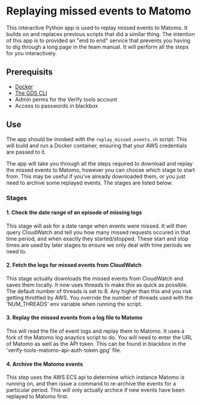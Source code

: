 # Replaying missed events to Matomo

This interactive Python app is used to replay missed events to Matomo. It builds on and replaces previous scripts that
did a similar thing. The intention of this app is to provided an "end to end" service that prevents you having to dig
through a long page in the team manual. It will perform all the steps for you interactively.

## Prerequisits

* [Docker](https://www.docker.com/)
* [The GDS CLI](https://github.com/alphagov/gds-cli)
* Admin perms for the Verify tools account
* Access to passwords in blackbox

## Use

The app should be invoked with the `replay_missed_events.sh` script. This will build and run a Docker container,
ensuring that your AWS credentials are passed to it. 

The app will take you through all the steps required to download and replay the missed events to Matomo, however you can
choose which stage to start from. This may be useful if you've already downloaded them, or you just need to archive some
replayed events. The stages are listed below.

### Stages

#### 1. Check the date range of an episode of missing logs
This stage will ask for a date range when events were missed. It will then query CloudWatch and tell you how many missed
requests occured in that time period, and when exactly they started/stopped. These start and stop times are used by
later stages to ensure we only deal with time periods we need to.
#### 2. Fetch the logs for missed events from CloudWatch
This stage actually downloads the missed events from CloudWatch and saves them locally. It now uses threads to make this
as quick as possible. The default number of threads is set to 8. Any higher than this and you risk getting throttled by
AWS. You override the number of threads used with the 'NUM_THREADS' env variable when running the script.
#### 3. Replay the missed events from a log file to Matomo
This will read the file of event logs and replay them to Matomo. It uses a fork of the Matomo log anaytics script to do.
You will need to enter the URL of Matomo as well as the API token. This can be found in blackbox in the 'verify-tools-matomo-api-auth-token.gpg' file.
#### 4. Archive the Matomo events
This step uses the AWS ECS api to determine which instance Matomo is running on, and then issue a command to re-archive
the events for a particular period. This will only actually archice if new events have been replayed to Matomo first.
